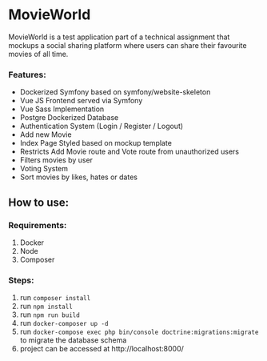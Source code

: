 # MovieWorld
MovieWorld is a test application part of a technical assignment that mockups a social sharing platform where users can share their favourite movies of all time.

### Features:
- Dockerized Symfony based on symfony/website-skeleton
- Vue JS Frontend served via Symfony
- Vue Sass Implementation
- Postgre Dockerized Database
- Authentication System (Login / Register / Logout)
- Add new Movie
- Index Page Styled based on mockup template
- Restricts Add Movie route and Vote route from unauthorized users
- Filters movies by user
- Voting System
- Sort movies by likes, hates or dates

## How to use:
### Requirements:
1) Docker
2) Node
3) Composer

### Steps:
1) run `composer install`
2) run `npm install`
3) run `npm run build`
4) run `docker-composer up -d`
5) run `docker-compose exec php bin/console doctrine:migrations:migrate` to migrate the database schema
6) project can be accessed at http://localhost:8000/